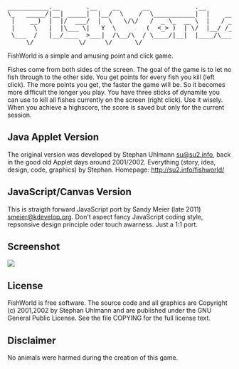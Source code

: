 <pre>
___________.__       .__    __      __            .__       .___
\_   _____/|__| _____|  |__/  \    /  \___________|  |    __| _/
 |    __)  |  |/  ___/  |  \   \/\/   /  _ \_  __ \  |   / __ |
 |     \   |  |\___ \|   Y  \        (  <_> )  | \/  |__/ /_/ |
 \___  /   |__/____  >___|  /\__/\  / \____/|__|  |____/\____ |
     \/            \/     \/      \/                         \/
</pre>

FishWorld is a simple and amusing point and click game.

Fishes come from both sides of the screen. The goal of the game is to let no fish through to the other side. You get points for every fish you kill (left click). The more points you get, the faster the game will be. So it becomes more difficult the longer you play. You have three sticks of dynamite you can use to kill all fishes currently on the screen (right click). Use it wisely. When you achieve a highscore, the score is saved but only for the current session.


Java Applet Version
-------------------

The original version was developed by Stephan Uhlmann <su@su2.info>, back in the good old Applet days around 2001/2002.
Everything (story, idea, design, code, graphics) by Stephan. Homepage: http://su2.info/fishworld/


JavaScript/Canvas Version
------------------------

 This is straigth forward JavaScript port by Sandy Meier (late 2011) <smeier@kdevelop.org>.
 Don't aspect fancy JavaScript coding style, repsonsive design principle oder touch awarness. Just a 1:1 port.

Screenshot
----------
![](/smeir/FishWorld/screen.png)

License
-------

FishWorld is free software. The source code and all graphics are Copyright (c)
2001,2002 by Stephan Uhlmann and are published under the GNU General Public
License. See the file COPYING for the full license text.

Disclaimer
----------
No animals were harmed during the creation of this game.